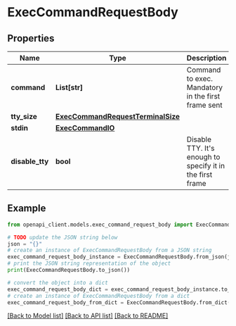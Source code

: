 # ExecCommandRequestBody


## Properties

Name | Type | Description | Notes
------------ | ------------- | ------------- | -------------
**command** | **List[str]** | Command to exec. Mandatory in the first frame sent | [optional] 
**tty_size** | [**ExecCommandRequestTerminalSize**](ExecCommandRequestTerminalSize.md) |  | [optional] 
**stdin** | [**ExecCommandIO**](ExecCommandIO.md) |  | [optional] 
**disable_tty** | **bool** | Disable TTY. It&#39;s enough to specify it in the first frame | [optional] 

## Example

```python
from openapi_client.models.exec_command_request_body import ExecCommandRequestBody

# TODO update the JSON string below
json = "{}"
# create an instance of ExecCommandRequestBody from a JSON string
exec_command_request_body_instance = ExecCommandRequestBody.from_json(json)
# print the JSON string representation of the object
print(ExecCommandRequestBody.to_json())

# convert the object into a dict
exec_command_request_body_dict = exec_command_request_body_instance.to_dict()
# create an instance of ExecCommandRequestBody from a dict
exec_command_request_body_from_dict = ExecCommandRequestBody.from_dict(exec_command_request_body_dict)
```
[[Back to Model list]](../README.md#documentation-for-models) [[Back to API list]](../README.md#documentation-for-api-endpoints) [[Back to README]](../README.md)


